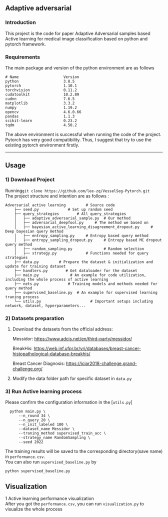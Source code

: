 ## Adaptive adversarial 
### Introduction
This project is the code for paper Adaptive Adversarial samples based Active learning for medical image classification based on python and pytorch framework.
  

### Requirements  
The main package and version of the python environment are as follows
```
# Name                    Version         
python                    3.8.5                    
pytorch                   1.10.1         
torchvision               0.11.2         
cudatoolkit               10.2.89       
cudnn                     7.6.5           
matplotlib                3.3.2              
numpy                     1.19.2        
opencv                    4.6.0.66         
pandas                    1.1.3               
scikit-learn              0.23.2                
tqdm                      4.50.2             
```  

The above environment is successful when running the code of the project. Pytorch has very good compatibility. Thus, I suggest that try to use the existing pytorch environment firstly.

---  
## Usage 
### 1) Download Project 

Running```git clone https://github.com/lee-zq/VesselSeg-Pytorch.git```  
The project structure and intention are as follows : 
```
Adversarial active learning			# Source code		
    ├── seed.py			 	# Set up random seed
    ├── query_strategies		# All query_strategies
    │   ├── adaptive_adversarial_sample.py  # Our method
    │   ├── adversarial_deepfool.py     # The method we based on
    │   ├── bayesian_active_learning_disagreement_dropout.py	 # Deep bayesian query method
    │   ├── entropy_sampling.py		# Entropy based query method
    │   ├── entropy_sampling_dropout.py		# Entropy based MC dropout query method
    │   ├── random_sampling.py		        # Random selection
    │   ├── strategy.py             # Functions needed for query strategies
    ├── data.py	        # Prepare the dataset & initialization and update for training dataset
    ├── handlers.py        # Get dataloader for the dataset
    ├── main.py			     # An example for code utilization, including the whole process of active learning
    ├── nets.py		        # Training models and methods needed for query method
    ├── supervised_baseline.py	# An example for supervised learning traning process
    └── utils.py			          # Important setups including network, dataset, hyperparameters...
```
### 2) Datasets preparation 
1. Download the datasets from the official address:
   
   Messidor: https://www.adcis.net/en/third-party/messidor/

   BreakHis: https://web.inf.ufpr.br/vri/databases/breast-cancer-histopathological-database-breakhis/
   
   Breast Cancer Diagnosis: https://iciar2018-challenge.grand-challenge.org/
2. Modify the data folder path for specific dataset in `data.py`

### 3) Run Active learning process 
Please confirm the configuration information in the [`utils.py`]
```
  python main.py \
      --n_round 34 \
      --n_query 20 \
      --n_init_labeled 100 \
      --dataset_name Messidor \
      --traning_method supervised_train_acc \
      --strategy_name RandomSampling \
      --seed 2022
```
The training results will be saved to the corresponding directory(save name) in `performance.csv`.  
You can also run `supervised_baseline.py` by
```
python supervised_baseline.py
```

## Visualization
1 Active learning performance visualization  
After you got the `performance.csv`, you can run `visualization.py` to visualize the whole process

